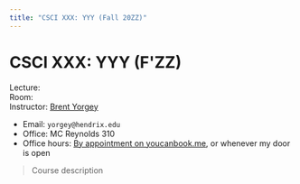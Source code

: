 ```yaml
---
title: "CSCI XXX: YYY (Fall 20ZZ)"
---
```

CSCI XXX: YYY (F'ZZ)
=======================================

Lecture:   
Room:   
Instructor: [Brent Yorgey](http://www.cs.hendrix.edu/~yorgey/)

* Email: `yorgey@hendrix.edu`
* Office: MC Reynolds 310
* Office hours:
  [By appointment on youcanbook.me](https://byorgey.youcanbook.me/),
  or whenever my door is open

<blockquote>
Course description
</blockquote>
